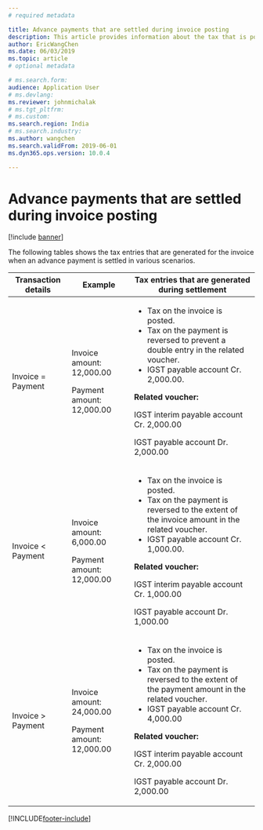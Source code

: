 ```yaml
---
# required metadata

title: Advance payments that are settled during invoice posting
description: This article provides information about the tax that is posted on a customer advance payment when the payment is settled and the customer invoice is posted.
author: EricWangChen
ms.date: 06/03/2019
ms.topic: article
# optional metadata

# ms.search.form: 
audience: Application User
# ms.devlang: 
ms.reviewer: johnmichalak
# ms.tgt_pltfrm: 
# ms.custom: 
ms.search.region: India
# ms.search.industry: 
ms.author: wangchen
ms.search.validFrom: 2019-06-01
ms.dyn365.ops.version: 10.0.4

---
```


# Advance payments that are settled during invoice posting

[!include [banner](../../includes/banner.md)]

The following tables shows the tax entries that are generated for the invoice when an advance payment is settled in various scenarios.

<table>
<thead>
<tr>
<th>Transaction details</th>
<th>Example</th>
<th>Tax entries that are generated during settlement</th>
</tr>
</thead>
<tbody>
<tr>
<td>Invoice = Payment</td>
<td>
<p>Invoice amount: 12,000.00</p>
<p>Payment amount: 12,000.00</p>
</td>
<td>
<ul>
<li>Tax on the invoice is posted.</li>
<li>Tax on the payment is reversed to prevent a double entry in the related voucher.</li>
<li>IGST payable account Cr. 2,000.00.</li>
</ul>
<p><strong>Related voucher:</strong></p>
<p>IGST interim payable account Cr. 2,000.00</p>
<p>IGST payable account Dr. 2,000.00</p>
</td>
</tr>
<tr>
<td>Invoice &lt; Payment</td>
<td>
<p>Invoice amount: 6,000.00</p>
<p>Payment amount: 12,000.00</p>
</td>
<td>
<ul>
<li>Tax on the invoice is posted.</li>
<li>Tax on the payment is reversed to the extent of the invoice amount in the related voucher.</li>
<li>IGST payable account Cr. 1,000.00.</li>
</ul>
<p><strong>Related voucher:</strong></p>
<p>IGST interim payable account Cr. 1,000.00</p>
<p>IGST payable account Dr. 1,000.00</p>
</td>
</tr>
<tr>
<td>Invoice &gt; Payment</td>
<td>
<p>Invoice amount: 24,000.00</p>
<p>Payment amount: 12,000.00</p>
</td>
<td>
<ul>
<li>Tax on the invoice is posted.</li>
<li>Tax on the payment is reversed to the extent of the payment amount in the related voucher.</li>
<li>IGST payable account Cr. 4,000.00</li>
</ul>
<p><strong>Related voucher:</strong></p>
<p>IGST interim payable account Cr. 2,000.00</p>
<p>IGST payable account Dr. 2,000.00</p>
</td>
</tr>
</tbody>
</table>


[!INCLUDE[footer-include](../../../includes/footer-banner.md)]
